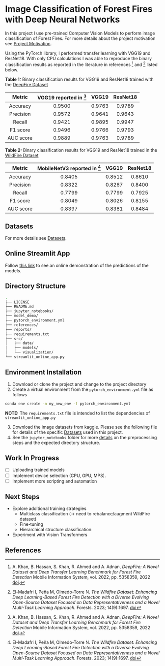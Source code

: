 # Image Classification of Forest Fires with Deep Neural Networks
In this project I use pre-trained Computer Vision Models to perform image classification of Forest Fires. For more details about the project motivation see [Project Motivation](https://github.com/bcrodrigo/capstone_project/blob/main/reports/Project_Motivation.md).

Using the PyTorch library, I performed transfer learning with VGG19 and ResNet18. With only CPU calculations I was able to reproduce the binary classification results as reported in the literature in references [^1] and [^2] listed below. 


**Table 1:** Binary classification results for VGG19 and ResNet18 trained with the [DeepFire Dataset](https://www.kaggle.com/datasets/alik05/forest-fire-dataset)

|  Metric   | VGG19 reported in [^1] | VGG19  | ResNet18 |
| :-------: | :--------------------: | :----: | :------: |
| Accuracy  |         0.9500         | 0.9763 |  0.9789  |
| Precision |         0.9572         | 0.9641 |  0.9643  |
|  Recall   |         0.9421         | 0.9895 |  0.9947  |
| F1 score  |         0.9496         | 0.9766 |  0.9793  |
| AUC score |         0.9889         | 0.9763 |  0.9789  |

**Table 2:** Binary classification results for VGG19 and ResNet18 trained in the [WildFire Dataset](https://www.kaggle.com/datasets/elmadafri/the-wildfire-dataset/data)

|  Metric   | MobileNetV3 reported in [^2] | VGG19  | ResNet18 |
| :-------: | :--------------------------: | :----: | :------: |
| Accuracy  |            0.8405            | 0.8512 |  0.8610  |
| Precision |            0.8322            | 0.8267 |  0.8400  |
|  Recall   |            0.7799            | 0.7799 |  0.7925  |
| F1 score  |            0.8049            | 0.8026 |  0.8155  |
| AUC score |            0.8397            | 0.8381 |  0.8484  |

## Datasets
For more details see [Datasets](https://github.com/bcrodrigo/capstone_project/blob/main/references/Dataset_Details.md).

## Online Streamlit App
Follow [this link](https://image-classification-forest-fires.streamlit.app/) to see an online demonstration of the predictions of the models.

## Directory Structure
```bash
.
├── LICENSE
├── README.md
├── jupyter_notebooks/
├── model_demo/
├── pytorch_environment.yml
├── references/
├── reports/
├── requirements.txt
├── src/
│   ├── data/
│   ├── models/
│   └── visualization/
└── streamlit_online_app.py
```

## Environment Installation
1. Download or clone the project and change to the project directory
2. Create a virtual environment from the `pytorch_environment.yml`  file as follows
```bash
conda env create -n my_new_env -f pytorch_environment.yml
```
**NOTE:** The `requirements.txt` file is intended to list the dependencies of `streamlit_online_app.py`

3. Download the image datasets from kaggle. Please see the following file for details of the specific [Datasets](https://github.com/bcrodrigo/capstone_project/blob/main/references/Dataset_Details.md) used in this project.
4. See the `jupyter_notebooks` folder for more [details](https://github.com/bcrodrigo/capstone_project/blob/main/jupyter_notebooks/Notebook_Details.md) on the preprocessing steps and the expected directory structure.

## Work In Progress
- [ ] Uploading trained models
- [ ] Implement device selection (CPU, GPU, MPS).
- [ ] Implement more scripting and automation

## Next Steps
- Explore additional training strategies
	- Multiclass classification (→ need to rebalance/augment WildFire dataset)
	- Fine-tuning
	- Hierarchical structure classification
- Experiment with Vision Transformers

## References
[^1]: A. Khan, B. Hassan, S. Khan, R. Ahmed and A. Adnan, *DeepFire: A Novel Dataset and Deep Transfer Learning Benchmark for Forest Fire Detection* Mobile Information System, vol. 2022, pp. 5358359, 2022 [doi](https://doi.org/10.1155/2022/5358359).
[^2]: El-Madafri I, Peña M, Olmedo-Torre N. *The Wildfire Dataset: Enhancing Deep Learning-Based Forest Fire Detection with a Diverse Evolving Open-Source Dataset Focused on Data Representativeness and a Novel Multi-Task Learning Approach.* Forests. 2023; 14(9):1697.  [doi](https://doi.org/10.3390/f14091697)